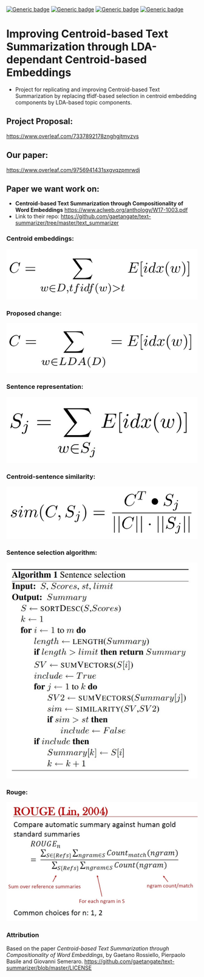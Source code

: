 [![Generic badge](https://img.shields.io/badge/COMP_550_Final_Project-Building-blue.svg)](https://shields.io/)
[![Generic badge](https://img.shields.io/badge/Contributors-3-<COLOR>.svg)](https://shields.io/)
[![Generic badge](https://img.shields.io/badge/COMP550-Natural_Language_Processing-red.svg)](https://shields.io/)
[![Generic badge](https://img.shields.io/badge/Neat_level-OVER_9000-green.svg)](https://shields.io/)

# Improving Centroid-based Text Summarization through LDA-dependant Centroid-based Embeddings 
- Project for replicating and improving Centroid-based Text Summarization by replacing tfidf-based selection in centroid embedding components by LDA-based topic components. 

## Project Proposal: 

https://www.overleaf.com/7337892178znghgjtmvzvs

## Our paper: 

https://www.overleaf.com/9756941431sxgvqzpmrwdj

## Paper we want work on: 
- **Centroid-based Text Summarization through Compositionality of Word Embeddings** https://www.aclweb.org/anthology/W17-1003.pdf
- Link to their repo: https://github.com/gaetangate/text-summarizer/tree/master/text_summarizer


### Centroid embeddings: 

![](figs/Centroid_embedding.jpg)

### Proposed change: 

![](figs/LDA_centroid.jpg)

### Sentence representation: 

![](figs/sentence_representation.jpg)

### Centroid-sentence similarity: 

![](figs/centroid_sentence_similarity.jpg)

### Sentence selection algorithm: 

![](figs/sentence_selection_algorithm.jpg)

### Rouge: 

![](figs/ROUGE.jpg)

### Attribution 

Based on the paper *Centroid-based Text Summarization through Compositionality of Word Embeddings*, by Gaetano Rossiello, Pierpaolo Basile and  Giovanni Semeraro. https://github.com/gaetangate/text-summarizer/blob/master/LICENSE
